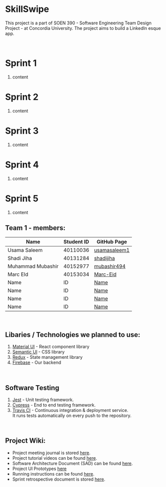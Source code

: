 # SkillSwipe

This project is a part of SOEN 390 - Software Engineering Team Design Project - at Concordia University. The project aims to build a LinkedIn esque app.


<br />

# Sprint 1
1. content

# Sprint 2
1. content

# Sprint 3
1. content

# Sprint 4
1. content

# Sprint 5
1. content

## Team 1 - members:

| Name                 | Student ID | GitHub Page                                                   |
| -------------------- | ---------- | ------------------------------------------------------------- |
| Usama Saleem         | 40110036   | [usamasaleem1](https://github.com/usamasaleem1)               |
| Shadi Jiha           | 40131284   | [shadijiha](https://github.com/shadijiha)                     |
| Muhammad Mubashir    | 40152977   | [mubashir494](https://github.com/mubashir494)                 |
| Marc EId             | 40153034   | [Marc-Eid](https://github.com/Marc-Eid)                       |
| Name                 | ID         | [Name](https://github.com/)                                   |
| Name                 | ID         | [Name](https://github.com/)                                   |
| Name                 | ID         | [Name](https://github.com/)                                   |
| Name                 | ID         | [Name](https://github.com/)                                   |


<br />

## Libaries / Technologies we planned to use:

1. [Material UI](https://mui.com/) - React component library
2. [Semantic UI](https://semantic-ui.com/) - CSS library
3. [Redux](https://redux.js.org/) - State management library
4. [Firebase](https://firebase.google.com/) - Our backend

<br />

## Software Testing

1. [Jest](https://jestjs.io/) - Unit testing framework.
2. [Cypress](https://www.cypress.io/) - End to end testing framework.
3. [Travis CI](https://travis-ci.org/) - Continuous integration & deployment service. <br />
   It runs tests automatically on every push to the repository.

<br />

## Project Wiki:

- Project meeting journal is stored [here](https://github.com/).
- Project tutorial videos can be found [here](https://github.com/).
- Software Architecture Document (SAD) can be found [here](<https://github.com/>).
- Project UI Prototypes [here](<https://github.com/>)
- Running instructions can be found [here](https://github.com/).
- Sprint retrospective document is stored [here](https://github.com/).
